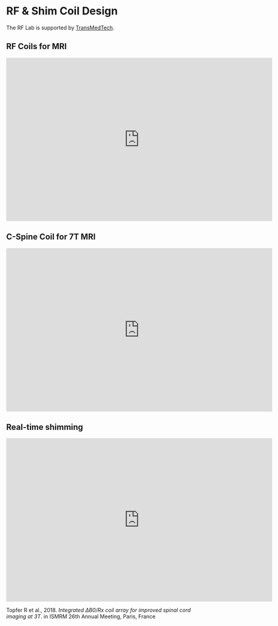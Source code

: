 # RF & Shim Coil Design

The RF Lab is supported by [TransMedTech](https://www.polymtl.ca/transmedtech/en/research-development/technology-platforms/imaging-technologies/design-and-manufacture-mri-antennas).

## RF Coils for MRI

<iframe src="https://docs.google.com/presentation/d/1BuAzzgm-FULRf6z83uCowXtB2wfiBxgnK-ODXE04RRM/embed?start=true&loop=false&delayms=60000" frameborder="0" width="710" height="436" allowfullscreen="true" mozallowfullscreen="true" webkitallowfullscreen="true"></iframe>

## C-Spine Coil for 7T MRI

<iframe src="https://docs.google.com/presentation/d/12kbI2_nI0VYLRx5c6uzryIufFFK-OneRBaub88VCBmQ/embed?start=true&loop=false&delayms=60000" frameborder="0" width="710" height="436" allowfullscreen="true" mozallowfullscreen="true" webkitallowfullscreen="true"></iframe>

## Real-time shimming

<iframe src="https://docs.google.com/presentation/d/1_oNufd9VXY3xQiaHLgXZR5f6UnJfrEAx/embed?start=true&loop=false&delayms=60000" frameborder="0" width="710" height="436" allowfullscreen="true" mozallowfullscreen="true" webkitallowfullscreen="true"></iframe>

Topfer R et al., 2018. _Integrated ΔB0/Rx coil array for improved spinal cord imaging at 3T_. in ISMRM 26th Annual Meeting, Paris, France
